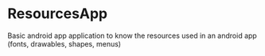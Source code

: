 # ResourcesApp

Basic android app application to know the resources used in an android app (fonts, drawables, shapes, menus)
